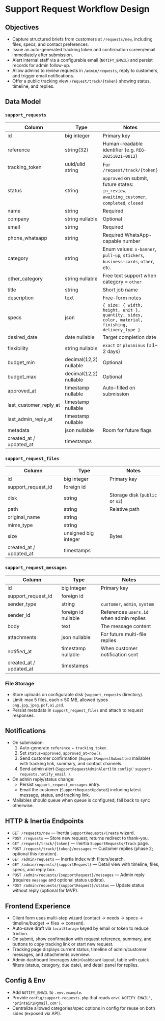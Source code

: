 # Support Request Workflow Design

## Objectives
- Capture structured briefs from customers at `/requests/new`, including files, specs, and contact preferences.
- Issue an auto-generated tracking token and confirmation screen/email immediately after submission.
- Alert internal staff via a configurable email (`NOTIFY_EMAIL`) and persist records for admin follow-up.
- Allow admins to review requests in `/admin/requests`, reply to customers, and trigger email notifications.
- Offer a public tracking view `/request/track/{token}` showing status, timeline, and replies.

## Data Model

### `support_requests`
| Column | Type | Notes |
| --- | --- | --- |
| id | big integer | Primary key |
| reference | string(32) | Human-readable identifier (e.g. `REQ-20251021-0012`) |
| tracking_token | uuid/ulid string | For `/request/track/{token}` |
| status | string | `approved` on submit, future states: `in_review`, `awaiting_customer`, `completed`, `closed` |
| name | string | Required |
| company | string nullable | Optional |
| email | string | Required |
| phone_whatsapp | string | Required WhatsApp-capable number |
| category | string | Enum values: `x-banner`, `pull-up`, `stickers`, `business-cards`, `other`, etc. |
| other_category | string nullable | Free text support when category = `other` |
| title | string | Short job name |
| description | text | Free-form notes |
| specs | json | `{ size: { width, height, unit }, quantity, sides, color, material, finishing, delivery_type }` |
| desired_date | date nullable | Target completion date |
| flexibility | string nullable | `exact` or `plusminus` (±1–2 days) |
| budget_min | decimal(12,2) nullable | Optional |
| budget_max | decimal(12,2) nullable | Optional |
| approved_at | timestamp nullable | Auto-filled on submission |
| last_customer_reply_at | timestamp nullable | |
| last_admin_reply_at | timestamp nullable | |
| metadata | json nullable | Room for future flags |
| created_at / updated_at | timestamps | |

### `support_request_files`
| Column | Type | Notes |
| --- | --- | --- |
| id | big integer | Primary key |
| support_request_id | foreign id | |
| disk | string | Storage disk (`public` or `s3`) |
| path | string | Relative path |
| original_name | string | |
| mime_type | string | |
| size | unsigned big integer | Bytes |
| created_at / updated_at | timestamps | |

### `support_request_messages`
| Column | Type | Notes |
| --- | --- | --- |
| id | big integer | Primary key |
| support_request_id | foreign id | |
| sender_type | string | `customer`, `admin`, `system` |
| sender_id | foreign id nullable | References `users.id` when admin replies |
| body | text | The message content |
| attachments | json nullable | For future multi-file replies |
| notified_at | timestamp nullable | When customer notification sent |
| created_at / updated_at | timestamps | |

### File Storage
- Store uploads on configurable disk (`support_requests` directory).
- Limit: max 5 files, each ≤ 50 MB, allowed types `png,jpg,jpeg,pdf,ai,psd`.
- Persist metadata in `support_request_files` and attach to request responses.

## Notifications
- On submission:
  1. Auto-generate `reference` + `tracking_token`.
  2. Set `status=approved`, `approved_at=now()`.
  3. Send customer confirmation (`SupportRequestSubmitted` mailable) with tracking link, summary, and contact channels.
  4. Send admin alert (`SupportRequestAdminAlert`) to `config('support-requests.notify_email')`.
- On admin reply/status change:
  - Persist `support_request_messages` entry.
  - Email the customer (`SupportRequestUpdated`) including latest message, status, and tracking link.
- Mailables should queue when queue is configured; fall back to sync otherwise.

## HTTP & Inertia Endpoints
- `GET /requests/new` — Inertia `SupportRequests/Create` wizard.
- `POST /requests` — Store new request; returns redirect to thank-you.
- `GET /request/track/{token}` — Inertia `SupportRequests/Track` page.
- `POST /request/track/{token}/messages` — Customer replies (phase 2; optional this iteration).
- `GET /admin/requests` — Inertia index with filters/search.
- `GET /admin/requests/{supportRequest}` — Detail view with timeline, files, specs, and reply box.
- `POST /admin/requests/{supportRequest}/messages` — Admin reply (requires `message` and optional status update).
- `POST /admin/requests/{supportRequest}/status` — Update status without reply (optional for MVP).

## Frontend Experience
- Client form uses multi-step wizard (contact → needs → specs → timeline/budget → files → consent).
- Auto-save draft via `localStorage` keyed by email or token to reduce friction.
- On submit, show confirmation with request reference, summary, and buttons to copy tracking link or start new request.
- Tracking page displays current status, timeline of admin/customer messages, and attachments overview.
- Admin dashboard leverages `AdminDashboard` layout, table with quick filters (status, category, due date), and detail panel for replies.

## Config & Env
- Add `NOTIFY_EMAIL` to `.env.example`.
- Provide `config/support-requests.php` that reads `env('NOTIFY_EMAIL', 'printair2@gmail.com')`.
- Centralize allowed categories/spec options in config for reuse on both sides (exposed via API).

